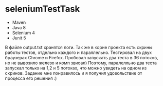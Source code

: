 # seleniumTestTask
- Maven
- Java 8
- Selenium 4
- Junit 5

В файле output.txt хранятся логи. Так же в корне проекта есть скрины работы тестов, отдельно каждого
и параллельно. Тестировал на двух браузерах Chrome и Firefox. Пробовал запускать два теста в 36 потоков, 
но не вывозило железо и комп звисал) Поэтому, паралелльно два теста запускал только на 1,2 и 5 потоках,
что можно увидеть на одном из скринов. 
Задание мне понравилось и я получил удовольствие от процесса его решения :)

